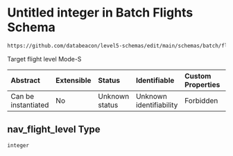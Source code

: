 # Untitled integer in Batch Flights Schema

```txt
https://github.com/databeacon/level5-schemas/edit/main/schemas/batch/flights.schema.json#/properties/nav_flight_level
```

Target flight level Mode-S

| Abstract            | Extensible | Status         | Identifiable            | Custom Properties | Additional Properties | Access Restrictions | Defined In                                                                          |
| :------------------ | :--------- | :------------- | :---------------------- | :---------------- | :-------------------- | :------------------ | :---------------------------------------------------------------------------------- |
| Can be instantiated | No         | Unknown status | Unknown identifiability | Forbidden         | Allowed               | none                | [flights.schema.json\*](../../out/batch/flights.schema.json "open original schema") |

## nav\_flight\_level Type

`integer`
